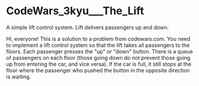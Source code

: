 # CodeWars_3kyu___The_Lift
A simple lift control system. Lift delivers passengers up and down.

Hi, everyone!
This is a solution to a problem from codewars.com. 
You need to implement a lift control system so that the lift takes all passengers to the floors. 
Each passenger presses the "up" or "down" button. There is a queue of passengers on each floor 
(those going down do not prevent those going up from entering the car, and vice versa). 
If the car is full, it still stops at the floor where the passenger who pushed the button in the opposite direction is waiting.
